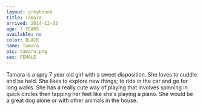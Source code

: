 ```yaml
---
layout: greyhound
title: Tamara
arrived: 2014-12-02
age: 7 YEARS
available: no
color: BLACK
name: Tamara
pic: tamara.png
sex: FEMALE
---
```


Tamara is a spry 7 year old girl with a sweet disposition. She loves to cuddle and be held. She
likes to explore new things; to ride in the car and go for long walks. She has a really cute
way of playing that involves spinning in quick circles then tapping her feet like she's playing
a piano. She would be a great dog alone or with other animals in the house.
